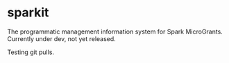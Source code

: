 # sparkit

The programmatic management information system for Spark MicroGrants. Currently under dev, not yet released.

Testing git pulls.
